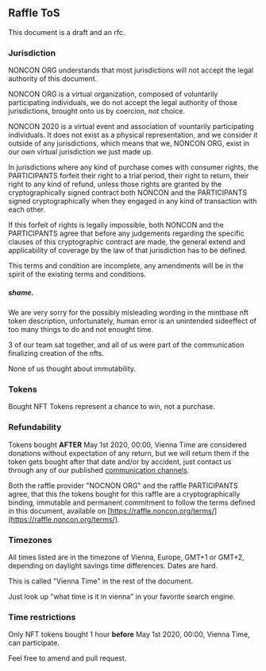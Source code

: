 <Hero state></Hero>

<div>

## Raffle ToS

This document is a draft and an rfc.

### Jurisdiction

NONCON ORG understands that most jurisdictions will not accept the legal authority of this document.

NONCON ORG is a virtual organization, composed of voluntarily participating individuals,
we do not accept the legal authority of those jurisdictions,
brought onto us by coercion, not choice.

NONCON 2020 is a virtual event and association of vountarily participating individuals.
It does not exist as a physical representation,
and we consider it outside of any jurisdictions,
which means that we, NONCON ORG, exist in our own virtual jurisdiction we just made up.

In jurisdictions where any kind of purchase comes with consumer rights,
the PARTICIPANTS forfeit their right to a trial period,
their right to return, their right to any kind of refund,
unless those rights are granted by the cryptographically signed contract
both NONCON and the PARTICIPANTS signed cryptographically
when they engaged in any kind of transaction with each other.

If this forfeit of rights is legally impossible,
both NONCON and the PARTICIPANTS agree
that before any judgements regarding the specific clauses of this cryptographic contract are made,
the general extend and applicability of coverage by the law of that jurisdiction has to be defined.

This terms and condition are incomplete,
any amendments will be in the spirit of the existing terms and conditions.

##### shame.

We are very sorry for the possibly misleading wording in the mintbase nft token description,
unfortunately, human error is an unintended sideeffect of too many things to do and not enought time.

3 of our team sat together, and all of us were part of the communication finalizing creation of the nfts.

None of us thought about immutability.

### Tokens

Bought NFT Tokens represent a chance to win, not a purchase.

### Refundability

Tokens bought **AFTER** May 1st 2020, 00:00, Vienna Time
are considered donations without expectation of any return,
but we will return them if the token gets bought after that date and/or by accident,
just contact us through any of our published [communication channels](https://noncon.org/#connect).

Both the raffle provider "NOCNON ORG" and the raffle PARTICIPANTS agree,
that this the tokens bought for this raffle are a cryptographically binding,
immutable and permanent commitment to follow the terms
defined in this document, available on
[https://raffle.noncon.org/terms/](https://raffle.noncon.org/terms/).

### Timezones

All times listed are in the timezone of Vienna, Europe, GMT+1 or GMT+2,
depending on daylight savings time differences. Dates are hard.

This is called "Vienna Time" in the rest of the document.

Just look up "what time is it in vienna" in your favorite search engine.

### Time restrictions

Only NFT tokens bought 1 hour **before** May 1st 2020, 00:00, Vienna Time, can participate.

Feel free to amend and pull request.

</div>
